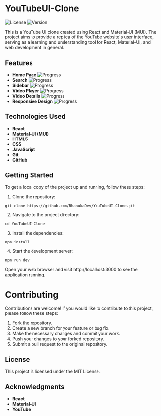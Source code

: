 # YouTubeUI-Clone

![License](https://img.shields.io/badge/License-MIT-blue.svg) ![Version](https://img.shields.io/badge/Version-1.0.0-brightgreen.svg)

This is a YouTube UI clone created using React and Material-UI (MUI). The project aims to provide a replica of the YouTube website's user interface, serving as a learning and understanding tool for React, Material-UI, and web development in general.

## Features

- **Home Page** ![Progress](https://progress-bar.dev/60/?)
- **Search** ![Progress](https://progress-bar.dev/60/?)
- **Sidebar** ![Progress](https://progress-bar.dev/100/?)
- **Video Player** ![Progress](https://progress-bar.dev/0/?)
- **Video Details** ![Progress](https://progress-bar.dev/0/?)
- **Responsive Design** ![Progress](https://progress-bar.dev/30/?)

## Technologies Used

- **React**
- **Material-UI (MUI)**
- **HTML5**
- **CSS**
- **JavaScript**
- **Git**
- **GitHub**

## Getting Started

To get a local copy of the project up and running, follow these steps:

1. Clone the repository:

```
git clone https://github.com/BhanukaDev/YouTubeUI-Clone.git
```

2. Navigate to the project directory:

```
cd YouTubeUI-Clone
```

3. Install the dependencies:

```
npm install
```

4. Start the development server:

```
npm run dev
```

Open your web browser and visit http://localhost:3000 to see the application running.

# Contributing

Contributions are welcome! If you would like to contribute to this project, please follow these steps:

1. Fork the repository.
2. Create a new branch for your feature or bug fix.
3. Make the necessary changes and commit your work.
4. Push your changes to your forked repository.
5. Submit a pull request to the original repository.

## License

This project is licensed under the MIT License.

## Acknowledgments

- **React**
- **Material-UI**
- **YouTube**
